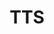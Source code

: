 ---
# This topic lives at
# https://digital.gov/topics/tts

slug: "tts"

# Topic Title
title: "TTS"

# description — keep it short and clear
summary: ""


# Weight
weight: 1

# For more information on managing topics,
# see https://github.com/GSA/digitalgov.gov/wiki
---